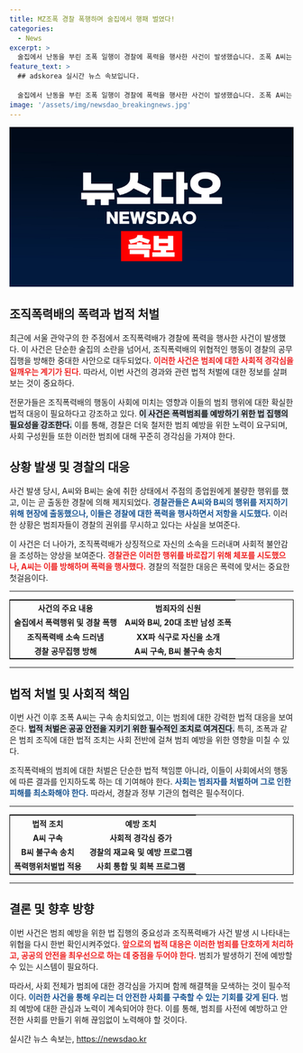 ```yaml
---
title: MZ조폭 경찰 폭행하며 술집에서 행패 벌였다!
categories:
  - News
excerpt: >
  술집에서 난동을 부린 조폭 일행이 경찰에 폭력을 행사한 사건이 발생했습니다. 조폭 A씨는 체포해봐라며 저항했으나 결국 검찰에 송치됐다. 자극적인 행패의 전말이 궁금하다면 클릭하세요!
feature_text: >
  ## adskorea 실시간 뉴스 속보입니다.

  술집에서 난동을 부린 조폭 일행이 경찰에 폭력을 행사한 사건이 발생했습니다. 조폭 A씨는 체포해봐라며 저항했으나 결국 검찰에 송치됐다. 자극적인 행패의 전말이 궁금하다면 클릭하세요!
image: '/assets/img/newsdao_breakingnews.jpg'
---
```


<p><img src="/assets/img/newsdao_breakingnews.jpg" alt="adskorea 속보" /></p>

<h2 data-ke-size="size26">조직폭력배의 폭력과 법적 처벌</h2>

<p data-ke-size="size16">최근에 서울 관악구의 한 주점에서 조직폭력배가 경찰에 폭력을 행사한 사건이 발생했다. 이 사건은 단순한 술집의 소란을 넘어서, 조직폭력배의 위협적인 행동이 경찰의 공무집행을 방해한 중대한 사안으로 대두되었다. <b><span style="color: #ee2323;">이러한 사건은 범죄에 대한 사회적 경각심을 일깨우는 계기가 된다.</span></b> 따라서, 이번 사건의 경과와 관련 법적 처벌에 대한 정보를 살펴보는 것이 중요하다.</p>

<p data-ke-size="size16"></p>

<p>전문가들은 조직폭력배의 행동이 사회에 미치는 영향과 이들의 범죄 행위에 대한 확실한 법적 대응이 필요하다고 강조하고 있다. <b><span style="background-color: #21538527;">이 사건은 폭력범죄를 예방하기 위한 법 집행의 필요성을 강조한다.</span></b> 이를 통해, 경찰은 더욱 철저한 범죄 예방을 위한 노력이 요구되며, 사회 구성원들 또한 이러한 범죄에 대해 꾸준히 경각심을 가져야 한다.</p></p>

<p data-ke-size="size16"></p>

<h2 data-ke-size="size26">상황 발생 및 경찰의 대응</h2>

<p data-ke-size="size16">사건 발생 당시, A씨와 B씨는 술에 취한 상태에서 주점의 종업원에게 불량한 행위를 했고, 이는 곧 출동한 경찰에 의해 제지되었다. <b><span style="color: #1a5490;">경찰관들은 A씨와 B씨의 행위를 저지하기 위해 현장에 출동했으나, 이들은 경찰에 대한 폭력을 행사하면서 저항을 시도했다.</span></b> 이러한 상황은 범죄자들이 경찰의 권위를 무시하고 있다는 사실을 보여준다.</p>

<p data-ke-size="size16"></p>

<p>이 사건은 더 나아가, 조직폭력배가 상징적으로 자신의 소속을 드러내며 사회적 불안감을 조성하는 양상을 보여준다. <b><span style="color: #ee2323;">경찰관은 이러한 행위를 바로잡기 위해 체포를 시도했으나, A씨는 이를 방해하며 폭력을 행사했다.</span></b> 경찰의 적절한 대응은 폭력에 맞서는 중요한 첫걸음이다.</p></p>

<p data-ke-size="size16"></p>

<hr>

<table style="width: 100%; border: 1px solid #000;">
    <tr>
        <th style="text-align: center;">사건의 주요 내용</th>
        <th style="text-align: center;">범죄자의 신원</th>
    </tr>
    <tr>
        <td style="text-align: center; height: 17px;"><b>술집에서 폭력행위 및 경찰 폭행</b></td>
        <td style="text-align: center; height: 17px;"><b>A씨와 B씨, 20대 초반 남성 조폭</b></td>
    </tr>
    <tr>
        <td style="text-align: center; height: 17px;"><b>조직폭력배 소속 드러냄</b></td>
        <td style="text-align: center; height: 17px;"><b>XX파 식구로 자신을 소개</b></td>
    </tr>
    <tr>
        <td style="text-align: center; height: 17px;"><b>경찰 공무집행 방해</b></td>
        <td style="text-align: center; height: 17px;"><b>A씨 구속, B씨 불구속 송치</b></td>
    </tr>
</table>

<hr>

<h2 data-ke-size="size26">법적 처벌 및 사회적 책임</h2>

<p data-ke-size="size16">이번 사건 이후 조폭 A씨는 구속 송치되었고, 이는 범죄에 대한 강력한 법적 대응을 보여준다. <b><span style="background-color: #21538527;">법적 처벌은 공공 안전을 지키기 위한 필수적인 조치로 여겨진다.</span></b> 특히, 조폭과 같은 범죄 조직에 대한 법적 조치는 사회 전반에 걸쳐 범죄 예방을 위한 영향을 미칠 수 있다.</p>

<p data-ke-size="size16"></p>

<p>조직폭력배의 범죄에 대한 처벌은 단순한 법적 책임뿐 아니라, 이들이 사회에서의 행동에 따른 결과를 인지하도록 하는 데 기여해야 한다. <b><span style="color: #1a5490;">사회는 범죄자를 처벌하며 그로 인한 피해를 최소화해야 한다.</span></b> 따라서, 경찰과 정부 기관의 협력은 필수적이다.</p></p>

<p data-ke-size="size16"></p>

<hr>

<table style="width: 100%; border: 1px solid #000;">
    <tr>
        <th style="text-align: center;">법적 조치</th>
        <th style="text-align: center;">예방 조치</th>
    </tr>
    <tr>
        <td style="text-align: center; height: 17px;"><b>A씨 구속</b></td>
        <td style="text-align: center; height: 17px;"><b>사회적 경각심 증가</b></td>
    </tr>
    <tr>
        <td style="text-align: center; height: 17px;"><b>B씨 불구속 송치</b></td>
        <td style="text-align: center; height: 17px;"><b>경찰의 재교육 및 예방 프로그램</b></td>
    </tr>
    <tr>
        <td style="text-align: center; height: 17px;"><b>폭력행위처벌법 적용</b></td>
        <td style="text-align: center; height: 17px;"><b>사회 통합 및 회복 프로그램</b></td>
    </tr>
</table>

<hr>

<h2 data-ke-size="size26">결론 및 향후 방향</h2>

<p data-ke-size="size16">이번 사건은 범죄 예방을 위한 법 집행의 중요성과 조직폭력배가 사건 발생 시 나타내는 위협을 다시 한번 확인시켜주었다. <b><span style="color: #ee2323;">앞으로의 법적 대응은 이러한 범죄를 단호하게 처리하고, 공공의 안전을 최우선으로 하는 데 중점을 두어야 한다.</span></b> 범죄가 발생하기 전에 예방할 수 있는 시스템이 필요하다.</p>

<p data-ke-size="size16"></p>

<p>따라서, 사회 전체가 범죄에 대한 경각심을 가지며 함께 해결책을 모색하는 것이 필수적이다. <b><span style="color: #1a5490;">이러한 사건을 통해 우리는 더 안전한 사회를 구축할 수 있는 기회를 갖게 된다.</span></b> 범죄 예방에 대한 관심과 노력이 계속되어야 한다. 이를 통해, 범죄를 사전에 예방하고 안전한 사회를 만들기 위해 끊임없이 노력해야 할 것이다.</p></p>

<p data-ke-size="size16"></p>
실시간 뉴스 속보는, <a href="https://newsdao.kr" rel="dofollow">https://newsdao.kr</a>


